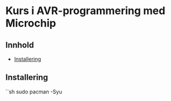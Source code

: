 # Kurs i AVR-programmering med Microchip
## Innhold
- [Installering](#installation)

## Installering
``sh
sudo pacman -Syu
